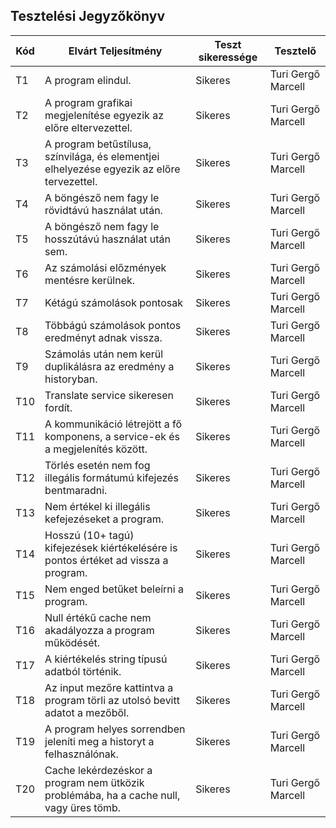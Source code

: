 ## Tesztelési Jegyzőkönyv

 Kód | Elvárt Teljesítmény | Teszt sikeressége | Tesztelő |
| --- | ----------- | ----------- | ----------- |
| T1 | A program elindul. | Sikeres | Turi Gergő Marcell |
| T2 | A program grafikai megjelenítése egyezik az előre eltervezettel. | Sikeres | Turi Gergő Marcell |
| T3 | A program betűstílusa, színvilága, és elementjei elhelyezése egyezik az előre tervezettel. | Sikeres | Turi Gergő Marcell |
| T4 | A böngésző nem fagy le rövidtávú használat után. | Sikeres | Turi Gergő Marcell |
| T5 | A böngésző nem fagy le hosszútávú használat után sem. | Sikeres | Turi Gergő Marcell |
| T6 | Az számolási előzmények mentésre kerülnek. | Sikeres | Turi Gergő Marcell |
| T7 | Kétágú számolások pontosak | Sikeres | Turi Gergő Marcell |
| T8 | Többágú számolások pontos eredményt adnak vissza. | Sikeres | Turi Gergő Marcell |
| T9 | Számolás után nem kerül duplikálásra az eredmény a historyban. | Sikeres | Turi Gergő Marcell |
| T10 | Translate service sikeresen fordít. | Sikeres | Turi Gergő Marcell |
| T11 | A kommunikáció létrejött a fő komponens, a service-ek és a megjelenítés között. | Sikeres | Turi Gergő Marcell |
| T12 | Törlés esetén nem fog illegális formátumú kifejezés bentmaradni. | Sikeres | Turi Gergő Marcell |
| T13 | Nem értékel ki illegális kefejezéseket a program. | Sikeres | Turi Gergő Marcell |
| T14 | Hosszú (10+ tagú) kifejezések kiértékelésére is pontos értéket ad vissza a program. | Sikeres | Turi Gergő Marcell |
| T15 | Nem enged betűket beleírni a program. | Sikeres | Turi Gergő Marcell |
| T16 | Null értékű cache nem akadályozza a program működését. | Sikeres | Turi Gergő Marcell |
| T17 | A kiértékelés string típusú adatból történik. | Sikeres | Turi Gergő Marcell |
| T18 | Az input mezőre kattintva a program törli az utolsó bevitt adatot a mezőből. | Sikeres | Turi Gergő Marcell |
| T19 | A program helyes sorrendben jeleníti meg a historyt a felhasználónak. | Sikeres | Turi Gergő Marcell |
| T20 | Cache lekérdezéskor a program nem ütközik problémába, ha a cache null, vagy üres tömb. | Sikeres | Turi Gergő Marcell |
